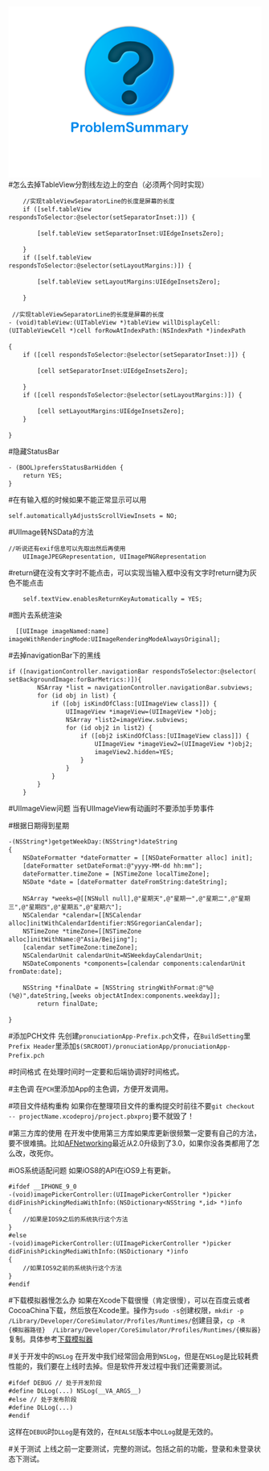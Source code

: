 ![](https://github.com/Liqiankun/ProblemSummary/raw/master/ProblemSummary.png)<br>
#怎么去掉TableView分割线左边上的空白（必须两个同时实现）
```oc
    //实现tableViewSeparatorLine的长度是屏幕的长度
    if ([self.tableView respondsToSelector:@selector(setSeparatorInset:)]) {
        
        [self.tableView setSeparatorInset:UIEdgeInsetsZero];
        
    }
    if ([self.tableView respondsToSelector:@selector(setLayoutMargins:)]) {
        
        [self.tableView setLayoutMargins:UIEdgeInsetsZero];
        
    }
    
 //实现tableViewSeparatorLine的长度是屏幕的长度
- (void)tableView:(UITableView *)tableView willDisplayCell:(UITableViewCell *)cell forRowAtIndexPath:(NSIndexPath *)indexPath

{
    if ([cell respondsToSelector:@selector(setSeparatorInset:)]) {
        
        [cell setSeparatorInset:UIEdgeInsetsZero];
        
    }
    if ([cell respondsToSelector:@selector(setLayoutMargins:)]) {
        
        [cell setLayoutMargins:UIEdgeInsetsZero];
    }
    
}
```
#隐藏StatusBar
```oc
- (BOOL)prefersStatusBarHidden {
    return YES;
}
```
#在有输入框的时候如果不能正常显示可以用
```oc
self.automaticallyAdjustsScrollViewInsets = NO;
```
#UIImage转NSData的方法
```oc
//听说还有exif信息可以先取出然后再使用
	UIImageJPEGRepresentation, UIImagePNGRepresentation
```
#return键在没有文字时不能点击，可以实现当输入框中没有文字时return键为灰色不能点击
```oc
	self.textView.enablesReturnKeyAutomatically = YES;
```
#图片去系统渲染
```oc
  [[UIImage imageNamed:name] imageWithRenderingMode:UIImageRenderingModeAlwaysOriginal];
```
#去掉navigationBar下的黑线
```oc
if ([navigationController.navigationBar respondsToSelector:@selector( setBackgroundImage:forBarMetrics:)]){
        NSArray *list = navigationController.navigationBar.subviews;
        for (id obj in list) {
            if ([obj isKindOfClass:[UIImageView class]]) {
                UIImageView *imageView=(UIImageView *)obj;
                NSArray *list2=imageView.subviews;
                for (id obj2 in list2) {
                    if ([obj2 isKindOfClass:[UIImageView class]]) {
                        UIImageView *imageView2=(UIImageView *)obj2;
                        imageView2.hidden=YES;
                    }
                }
            }
        }
    }
```

#UIImageView问题
当有UIImageView有动画时不要添加手势事件

#根据日期得到星期
```oc
-(NSString*)getgetWeekDay:(NSString*)dateString
{
    NSDateFormatter *dateFormatter = [[NSDateFormatter alloc] init];
    [dateFormatter setDateFormat:@"yyyy-MM-dd hh:mm"];
    dateFormatter.timeZone = [NSTimeZone localTimeZone];
    NSDate *date = [dateFormatter dateFromString:dateString];

    NSArray *weeks=@[[NSNull null],@"星期天",@"星期一",@"星期二",@"星期三",@"星期四",@"星期五",@"星期六"];
    NSCalendar *calendar=[[NSCalendar alloc]initWithCalendarIdentifier:NSGregorianCalendar];
    NSTimeZone *timeZone=[[NSTimeZone alloc]initWithName:@"Asia/Beijing"];
    [calendar setTimeZone:timeZone];
    NSCalendarUnit calendarUnit=NSWeekdayCalendarUnit;
    NSDateComponents *components=[calendar components:calendarUnit fromDate:date];
    
    NSString *finalDate = [NSString stringWithFormat:@"%@ (%@)",dateString,[weeks objectAtIndex:components.weekday]];
        return finalDate;
	
}
```
#添加PCH文件
先创建`pronuciationApp-Prefix.pch`文件，在`BuildSetting`里`Prefix Header`里添加`$(SRCROOT)/pronuciationApp/pronuciationApp-Prefix.pch`

#时间格式
在处理时间时一定要和后端协调好时间格式。

#主色调
在`PCH`里添加App的主色调，方便开发调用。

#项目文件结构重构
如果你在整理项目文件的重构提交时前往不要`git checkout -- projectName.xcodeproj/project.pbxproj`要不就毁了！

#第三方库的使用
在开发中使用第三方库如果库更新很频繁一定要有自己的方法，要不很难搞。比如[AFNetworking](https://github.com/AFNetworking/AFNetworking)最近从2.0升级到了3.0，如果你没各类都用了怎么改，改死你。

#iOS系统适配问题
如果iOS8的API在iOS9上有更新。
```OC
#ifdef __IPHONE_9_0
-(void)imagePickerController:(UIImagePickerController *)picker didFinishPickingMediaWithInfo:(NSDictionary<NSString *,id> *)info
{
	//如果是IOS9之后的系统执行这个方法
}
#else
-(void)imagePickerController:(UIImagePickerController *)picker didFinishPickingMediaWithInfo:(NSDictionary *)info
{
	//如果IOS9之前的系统执行这个方法
}
#endif
```
#下载模拟器慢怎么办
如果在Xcode下载很慢（肯定很慢），可以在百度云或者CocoaChina下载，然后放在Xcode里。操作为`sudo -s`创建权限，`mkdir -p  /Library/Developer/CoreSimulator/Profiles/Runtimes/`创建目录，`cp -R  {模拟器路径}  /Library/Developer/CoreSimulator/Profiles/Runtimes/{模拟器}`复制。具体参考[下载模拟器](http://blog.csdn.net/zhangao0086/article/details/38491271)

#关于开发中的`NSLog`
在开发中我们经常回会用到`NSLog`，但是在`NSLog`是比较耗费性能的，我们要在上线时去掉。但是软件开发过程中我们还需要测试。
```oc
#ifdef DEBUG // 处于开发阶段
#define DLLog(...) NSLog(__VA_ARGS__)
#else // 处于发布阶段
#define DLLog(...)
#endif
```
这样在`DEBUG`时`DLLog`是有效的，在`REALSE`版本中`DLLog`就是无效的。

#关于测试
上线之前一定要测试，完整的测试。包括之前的功能，登录和未登录状态下测试。
